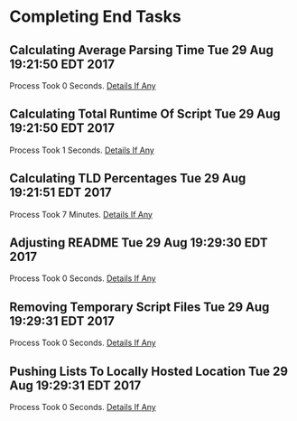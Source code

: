 # Completing End Tasks

## Calculating Average Parsing Time Tue 29 Aug 19:21:50 EDT 2017
Process Took 0 Seconds.
[Details If Any](https://github.com/deathbybandaid/piholeparser/blob/master/RecentRunLogs/endtaskscripts/10-Calculating-Average-Parsing-Time.md)

## Calculating Total Runtime Of Script Tue 29 Aug 19:21:50 EDT 2017
Process Took 1 Seconds.
[Details If Any](https://github.com/deathbybandaid/piholeparser/blob/master/RecentRunLogs/endtaskscripts/20-Calculating-Total-Runtime-Of-Script.md)

## Calculating TLD Percentages Tue 29 Aug 19:21:51 EDT 2017
Process Took 7 Minutes.
[Details If Any](https://github.com/deathbybandaid/piholeparser/blob/master/RecentRunLogs/endtaskscripts/65-Calculating-TLD-Percentages.md)

## Adjusting README Tue 29 Aug 19:29:30 EDT 2017
Process Took 0 Seconds.
[Details If Any](https://github.com/deathbybandaid/piholeparser/blob/master/RecentRunLogs/endtaskscripts/70-Adjusting-README.md)

## Removing Temporary Script Files Tue 29 Aug 19:29:31 EDT 2017
Process Took 0 Seconds.
[Details If Any](https://github.com/deathbybandaid/piholeparser/blob/master/RecentRunLogs/endtaskscripts/75-Removing-Temporary-Script-Files.md)

## Pushing Lists To Locally Hosted Location Tue 29 Aug 19:29:31 EDT 2017
Process Took 0 Seconds.
[Details If Any](https://github.com/deathbybandaid/piholeparser/blob/master/RecentRunLogs/endtaskscripts/80-Pushing-Lists-To-Locally-Hosted-Location.md)

